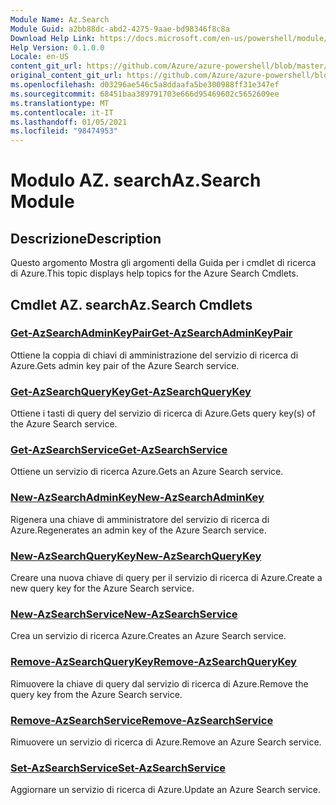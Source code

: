 ```yaml
---
Module Name: Az.Search
Module Guid: a2bb88dc-abd2-4275-9aae-bd98346f8c8a
Download Help Link: https://docs.microsoft.com/en-us/powershell/module/az.search
Help Version: 0.1.0.0
Locale: en-US
content_git_url: https://github.com/Azure/azure-powershell/blob/master/src/Search/Search/help/Az.Search.md
original_content_git_url: https://github.com/Azure/azure-powershell/blob/master/src/Search/Search/help/Az.Search.md
ms.openlocfilehash: d03296ae546c5a8ddaafa5be300988ff31e347ef
ms.sourcegitcommit: 68451baa389791703e666d95469602c5652609ee
ms.translationtype: MT
ms.contentlocale: it-IT
ms.lasthandoff: 01/05/2021
ms.locfileid: "98474953"
---
```

# <span data-ttu-id="a1b63-101">Modulo AZ. search</span><span class="sxs-lookup"><span data-stu-id="a1b63-101">Az.Search Module</span></span>
## <span data-ttu-id="a1b63-102">Descrizione</span><span class="sxs-lookup"><span data-stu-id="a1b63-102">Description</span></span>
<span data-ttu-id="a1b63-103">Questo argomento Mostra gli argomenti della Guida per i cmdlet di ricerca di Azure.</span><span class="sxs-lookup"><span data-stu-id="a1b63-103">This topic displays help topics for the Azure Search Cmdlets.</span></span>

## <span data-ttu-id="a1b63-104">Cmdlet AZ. search</span><span class="sxs-lookup"><span data-stu-id="a1b63-104">Az.Search Cmdlets</span></span>
### [<span data-ttu-id="a1b63-105">Get-AzSearchAdminKeyPair</span><span class="sxs-lookup"><span data-stu-id="a1b63-105">Get-AzSearchAdminKeyPair</span></span>](Get-AzSearchAdminKeyPair.md)
<span data-ttu-id="a1b63-106">Ottiene la coppia di chiavi di amministrazione del servizio di ricerca di Azure.</span><span class="sxs-lookup"><span data-stu-id="a1b63-106">Gets admin key pair of the Azure Search service.</span></span>

### [<span data-ttu-id="a1b63-107">Get-AzSearchQueryKey</span><span class="sxs-lookup"><span data-stu-id="a1b63-107">Get-AzSearchQueryKey</span></span>](Get-AzSearchQueryKey.md)
<span data-ttu-id="a1b63-108">Ottiene i tasti di query del servizio di ricerca di Azure.</span><span class="sxs-lookup"><span data-stu-id="a1b63-108">Gets query key(s) of the Azure Search service.</span></span>

### [<span data-ttu-id="a1b63-109">Get-AzSearchService</span><span class="sxs-lookup"><span data-stu-id="a1b63-109">Get-AzSearchService</span></span>](Get-AzSearchService.md)
<span data-ttu-id="a1b63-110">Ottiene un servizio di ricerca Azure.</span><span class="sxs-lookup"><span data-stu-id="a1b63-110">Gets an Azure Search service.</span></span>

### [<span data-ttu-id="a1b63-111">New-AzSearchAdminKey</span><span class="sxs-lookup"><span data-stu-id="a1b63-111">New-AzSearchAdminKey</span></span>](New-AzSearchAdminKey.md)
<span data-ttu-id="a1b63-112">Rigenera una chiave di amministratore del servizio di ricerca di Azure.</span><span class="sxs-lookup"><span data-stu-id="a1b63-112">Regenerates an admin key of the Azure Search service.</span></span>

### [<span data-ttu-id="a1b63-113">New-AzSearchQueryKey</span><span class="sxs-lookup"><span data-stu-id="a1b63-113">New-AzSearchQueryKey</span></span>](New-AzSearchQueryKey.md)
<span data-ttu-id="a1b63-114">Creare una nuova chiave di query per il servizio di ricerca di Azure.</span><span class="sxs-lookup"><span data-stu-id="a1b63-114">Create a new query key for the Azure Search service.</span></span>

### [<span data-ttu-id="a1b63-115">New-AzSearchService</span><span class="sxs-lookup"><span data-stu-id="a1b63-115">New-AzSearchService</span></span>](New-AzSearchService.md)
<span data-ttu-id="a1b63-116">Crea un servizio di ricerca Azure.</span><span class="sxs-lookup"><span data-stu-id="a1b63-116">Creates an Azure Search service.</span></span>

### [<span data-ttu-id="a1b63-117">Remove-AzSearchQueryKey</span><span class="sxs-lookup"><span data-stu-id="a1b63-117">Remove-AzSearchQueryKey</span></span>](Remove-AzSearchQueryKey.md)
<span data-ttu-id="a1b63-118">Rimuovere la chiave di query dal servizio di ricerca di Azure.</span><span class="sxs-lookup"><span data-stu-id="a1b63-118">Remove the query key from the Azure Search service.</span></span>

### [<span data-ttu-id="a1b63-119">Remove-AzSearchService</span><span class="sxs-lookup"><span data-stu-id="a1b63-119">Remove-AzSearchService</span></span>](Remove-AzSearchService.md)
<span data-ttu-id="a1b63-120">Rimuovere un servizio di ricerca di Azure.</span><span class="sxs-lookup"><span data-stu-id="a1b63-120">Remove an Azure Search service.</span></span>

### [<span data-ttu-id="a1b63-121">Set-AzSearchService</span><span class="sxs-lookup"><span data-stu-id="a1b63-121">Set-AzSearchService</span></span>](Set-AzSearchService.md)
<span data-ttu-id="a1b63-122">Aggiornare un servizio di ricerca di Azure.</span><span class="sxs-lookup"><span data-stu-id="a1b63-122">Update an Azure Search service.</span></span>

